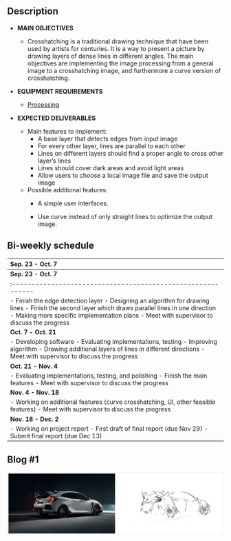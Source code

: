 ## Description

- **MAIN OBJECTIVES**

  - Crosshatching is a traditional drawing technique that have been used by
    artists for centuries. It is a way to present a picture by drawing layers of
    dense lines in different angles. The main objectives are implementing the image processing from a general image to a crosshatching image, and furthermore a curve version of crosshatching.

- **EQUIPMENT REQUIREMENTS**

  - [Processing](https://processing.org/)

- **EXPECTED DELIVERABLES**

  - Main features to implement:
    - A base layer that detects edges from input image
    - For every other layer, lines are parallel to each other
    - Lines on different layers should find a proper angle to cross other layer’s lines
    - Lines should cover dark areas and avoid light areas
    - Allow users to choose a local image file and save the output image
  - Possible additional features:
    - A simple user interfaces.
    
    - Use curve instead of only straight lines to optimize the output image.
    
      

## Bi-weekly schedule


| **Sep. 23   -   Oct.   7**                                   |
| :----------------------------------------------------------- |
| **Sep. 23   -   Oct.   7**                                   |
| :----------------------------------------------------------- |
| -  Finish the edge detection layer                                                                                            -  Designing an algorithm for drawing lines                                                                               -  Finish the second layer which draws parallel lines in one   direction                            -  Making more specific implementation   plans                                                                  -  Meet with   supervisor to discuss the progress |
| **Oct.** **7**     **-   Oct. 21**                           |
| -  Developing software                                                                                                              -  Evaluating   implementations, testing                                                                                 -  Improving algorithm                                                                                                              -  Drawing additional   layers of lines in different directions                                              -  Meet with supervisor to discuss the progress |
| **Oct. 21   -   Nov. 4**                                     |
| -  Evaluating implementations, testing,   and polishing                                                      -  Finish the main features                                                                                                       -  Meet with supervisor to discuss the progress |
| **Nov. 4   -   Nov. 18**                                     |
| -  Working on additional features (curve crosshatching, UI, other feasible features)                                                                                                                               -  Meet with supervisor to discuss the progress |
| **Nov. 18   -     Dec. 2**                                   |
| -  Working on project report                                                                                                    -  First draft of final report   (due Nov 29)                                                                              -  Submit final report (due Dec 13) |



## Blog #1

![hondaTypeR](/pic/hondaTypeR.jpg)
